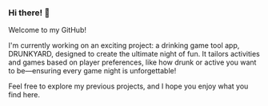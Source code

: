 ### Hi there! 👋
Welcome to my GitHub!

I'm currently working on an exciting project: a drinking game tool app, DRUNKYARD, designed to create the ultimate night of fun. It tailors activities and games based on player preferences, like how drunk or active you want to be—ensuring every game night is unforgettable!

Feel free to explore my previous projects, and I hope you enjoy what you find here.

<!--
**mahoote/mahoote** is a ✨ _special_ ✨ repository because its `README.md` (this file) appears on your GitHub profile.

Here are some ideas to get you started:

- 🔭 I’m currently working on ...
- 🌱 I’m currently learning ...
- 👯 I’m looking to collaborate on ...
- 🤔 I’m looking for help with ...
- 💬 Ask me about ...
- 📫 How to reach me: ...
- 😄 Pronouns: ...
- ⚡ Fun fact: ...
-->
